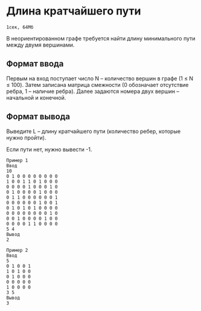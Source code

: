 # Длина кратчайшего пути
    1сек, 64Мб

В неориентированном графе требуется найти длину минимального пути между двумя вершинами.
## Формат ввода

Первым на вход поступает число N – количество вершин в графе (1 ≤ N ≤ 100). Затем записана матрица смежности (0 обозначает отсутствие ребра, 1 – наличие ребра). Далее задаются номера двух вершин – начальной и конечной.

## Формат вывода

Выведите L – длину кратчайшего пути (количество ребер, которые нужно пройти).

Если пути нет, нужно вывести -1.

    Пример 1
    Ввод
    10
    0 1 0 0 0 0 0 0 0 0
    1 0 0 1 1 0 1 0 0 0
    0 0 0 0 1 0 0 0 1 0
    0 1 0 0 0 0 1 0 0 0
    0 1 1 0 0 0 0 0 0 1
    0 0 0 0 0 0 1 0 0 1
    0 1 0 1 0 1 0 0 0 0
    0 0 0 0 0 0 0 0 1 0
    0 0 1 0 0 0 0 1 0 0
    0 0 0 0 1 1 0 0 0 0
    5 4
    Вывод
    2

    Пример 2
    Ввод
    5
    0 1 0 0 1
    1 0 1 0 0
    0 1 0 0 0
    0 0 0 0 0
    1 0 0 0 0
    3 5
    Вывод
    3